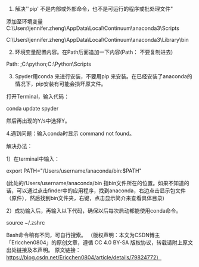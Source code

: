 1. 解决"'pip' 不是内部或外部命令，也不是可运行的程序或批处理文件"

添加至环境变量 C:\Users\jennifer.zheng\AppData\Local\Continuum\anaconda3\Scripts

C:\Users\jennifer.zheng\AppData\Local\Continuum\anaconda3\Library\bin

2. 环境变量配置内容。在Path后面追加一下内容(Path： 不要复制进去)

Path:     ;C:\python;C:\Python\Scripts

3. Spyder用conda 来进行安装，不要用pip 来安装。在已经安装了anaconda的情况下，pip安装有可能会损坏原文件。

打开Terminal，输入代码：

conda update spyder

然后再出现的Y/s中选择Y。

4.遇到问题：输入conda时显示 command not found。

解决办法：

1）在terminal中输入：

export PATH="/Users/username/anaconda/bin:$PATH"

(此处的/Users/username/anaconda/bin 指bin文件所在的位置。如果不知道的话，可以通过点击finder中的应用程序，找到anaconda，右边点击显示包文件（原件），然后找到bin文件夹，右键，点击显示简介来查看具体目录)

2）成功输入后，再输入以下代码，确保以后每次启动都能使用conda命令。

source ~/.zshrc

Bash命令稍有不同，可自行搜索。
（版权声明：本文为CSDN博主「Ericchen0804」的原创文章，遵循 CC 4.0 BY-SA 版权协议，转载请附上原文出处链接及本声明。
原文链接：https://blog.csdn.net/Ericchen0804/article/details/79824772）

